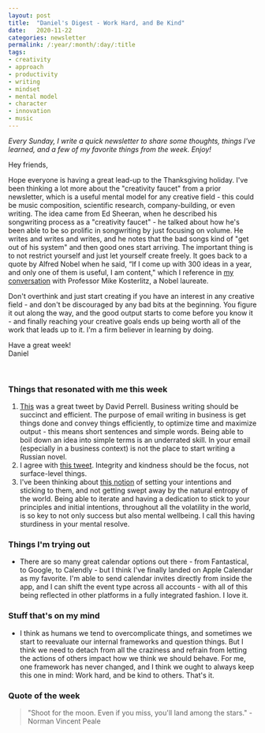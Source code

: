```yaml
---
layout: post
title:  "Daniel's Digest - Work Hard, and Be Kind"
date:   2020-11-22
categories: newsletter
permalink: /:year/:month/:day/:title
tags:
- creativity
- approach
- productivity
- writing
- mindset
- mental model
- character
- innovation
- music
---
```


*Every Sunday, I write a quick newsletter to share some thoughts, things I've learned, and a few of my favorite things from the week. Enjoy!*

Hey friends,

Hope everyone is having a great lead-up to the Thanksgiving holiday. I've been thinking a lot more about the "creativity faucet" from a prior newsletter, which is a useful mental model for any creative field - this could be music composition, scientific research, company-building, or even writing. The idea came from Ed Sheeran, when he described his songwriting process as a "creativity faucet" - he talked about how he's been able to be so prolific in songwriting by just focusing on volume. He writes and writes and writes, and he notes that the bad songs kind of "get out of his system" and then good ones start arriving. The important thing is to not restrict yourself and just let yourself create freely. It goes back to a quote by Alfred Nobel when he said, “If I come up with 300 ideas in a year, and only one of them is useful, I am content," which I reference in [my conversation](https://podcasts.apple.com/us/podcast/professor-j-michael-kosterlitz-topological-phase-transitions/id1530452927?i=1000492663352) with Professor Mike Kosterlitz, a Nobel laureate.

Don't overthink and just start creating if you have an interest in any creative field - and don't be discouraged by any bad bits at the beginning. You figure it out along the way, and the good output starts to come before you know it - and finally reaching your creative goals ends up being worth all of the work that leads up to it. I'm a firm believer in learning by doing.

Have a great week!\
Daniel

<br>

### Things that resonated with me this week

1. [This](https://twitter.com/david_perell/status/1254258945255862278?s=12) was a great tweet by David Perrell. Business writing should be succinct and efficient. The purpose of email writing in business is get things done and convey things efficiently, to optimize time and maximize output - this means short sentences and simple words. Being able to boil down an idea into simple terms is an underrated skill. In your email (especially in a business context) is not the place to start writing a Russian novel.
2. I agree with [this tweet](https://twitter.com/ProfFeynman/status/1330178700424458243). Integrity and kindness should be the focus, not surface-level things.
3. I've been thinking about [this notion](https://twitter.com/jaltma/status/1329539192741715968) of setting your intentions and sticking to them, and not getting swept away by the natural entropy of the world. Being able to iterate and having a dedication to stick to your principles and initial intentions, throughout all the volatility in the world, is so key to not only success but also mental wellbeing. I call this having sturdiness in your mental resolve.

### Things I'm trying out

- There are so many great calendar options out there - from Fantastical, to Google, to Calendly - but I think I've finally landed on Apple Calendar as my favorite. I'm able to send calendar invites directly from inside the app, and I can shift the event type across all accounts - with all of this being reflected in other platforms in a fully integrated fashion. I love it.

### Stuff that's on my mind

- I think as humans we tend to overcomplicate things, and sometimes we start to reevaluate our internal frameworks and question things. But I think we need to detach from all the craziness and refrain from letting the actions of others impact how we think we should behave. For me, one framework has never changed, and I think we ought to always keep this one in mind: Work hard, and be kind to others. That's it.

### Quote of the week

> "Shoot for the moon. Even if you miss, you'll land among the stars." - Norman Vincent Peale
